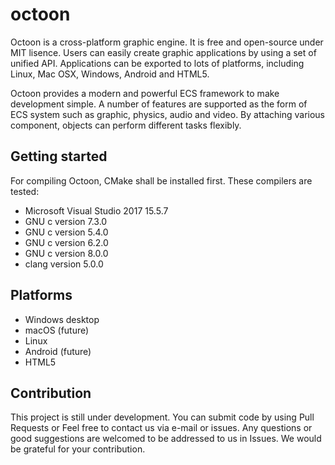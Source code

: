 octoon
======
Octoon is a cross-platform graphic engine. It is free and open-source under MIT lisence.  Users can easily create graphic applications by using a set of unified API. Applications can be exported to lots of platforms, including Linux, Mac OSX, Windows, Android and HTML5.

Octoon provides a modern and powerful ECS framework to make development simple. A number of features are supported as the form of ECS system such as graphic, physics, audio and video. By attaching various component, objects can perform different tasks flexibly.


Getting started
------
For compiling Octoon, CMake shall be installed first.
These compilers are tested:
* Microsoft Visual Studio 2017 15.5.7
* GNU c version 7.3.0
* GNU c version 5.4.0
* GNU c version 6.2.0
* GNU c version 8.0.0
* clang version 5.0.0

Platforms
------
* Windows desktop
* macOS (future)
* Linux
* Android (future)
* HTML5

Contribution
------
This project is still under development. You can submit code by using Pull Requests or Feel free to contact us via e-mail or issues. Any questions or good suggestions are welcomed to be addressed to us in Issues. We would be grateful for your contribution.


